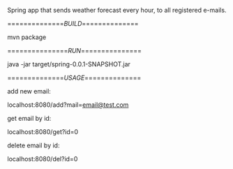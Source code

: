 Spring app that sends weather forecast every hour, to all registered e-mails.



==============_BUILD_==============

mvn package



===============_RUN_===============

java -jar target/spring-0.0.1-SNAPSHOT.jar






==============_USAGE_==============

add new email:

localhost:8080/add?mail=email@test.com

get email by id:

localhost:8080/get?id=0

delete email by id:

localhost:8080/del?id=0


